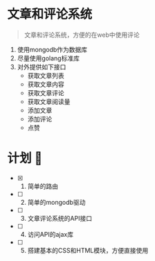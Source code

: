 # 文章和评论系统

> 文章和评论系统，方便的在web中使用评论

1. 使用mongodb作为数据库
2. 尽量使用golang标准库
3. 对外提供如下接口
    * 获取文章列表
    * 获取文章内容
    * 获取文章评论
    * 获取文章阅读量
    * 添加文章
    * 添加评论
    * 点赞

# 计划 :100:
- [x] 1. 简单的路由 
- [ ] 2. 简单的mongodb驱动
- [ ] 3. 文章评论系统的API接口
- [ ] 4. 访问API的ajax库
- [ ] 5. 搭建基本的CSS和HTML模块，方便直接使用
